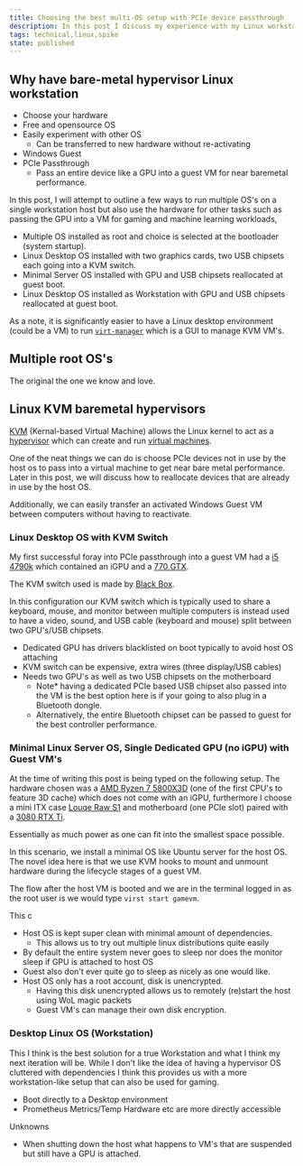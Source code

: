 ```yaml
---
title: Choosing the best multi-OS setup with PCIe device passthrough
description: In this post I discuss my experience with my Linux workstations that use a technology called PCIe passthrough to use a dedicated GPU for gaming in a Windows Guest.
tags: technical,linux,spike
state: published
---
```


## Why have bare-metal hypervisor Linux workstation

- Choose your hardware
- Free and opensource OS
- Easily experiment with other OS
  - Can be transferred to new hardware without re-activating
- Windows Guest
- PCIe Passthrough
  - Pass an entire device like a GPU into a guest VM for near baremetal
    performance.

In this post, I will attempt to outline a few ways to run multiple OS's on a
single workstation host but also use the hardware for other tasks such as
passing the GPU into a VM for gaming and machine learning workloads,

- Multiple OS installed as root and choice is selected at the bootloader (system
  startup).
- Linux Desktop OS installed with two graphics cards, two USB chipsets each
  going into a KVM switch.
- Minimal Server OS installed with GPU and USB chipsets reallocated at guest
  boot.
- Linux Desktop OS installed as Workstation with GPU and USB chipsets
  reallocated at guest boot.

As a note, it is significantly easier to have a Linux desktop environment (could
be a VM) to run [`virt-manager`](https://virt-manager.org/) which is a GUI to
manage KVM VM's.

## Multiple root OS's

The original the one we know and love.

## Linux KVM baremetal hypervisors

[KVM](https://en.wikipedia.org/wiki/Kernel-based_Virtual_Machine) (Kernal-based
Virtual Machine) allows the Linux kernel to act as a
[hypervisor](https://en.wikipedia.org/wiki/Hypervisor) which can create and run
[virtual machines](https://en.wikipedia.org/wiki/Virtual_machine).

One of the neat things we can do is choose PCIe devices not in use by the host
os to pass into a virtual machine to get near bare metal performance. Later in
this post, we will discuss how to reallocate devices that are already in use by
the host OS.

Additionally, we can easily transfer an activated Windows Guest VM between
computers without having to reactivate.

### Linux Desktop OS with KVM Switch

My first successful foray into PCIe passthrough into a guest VM had a
[i5 4790k](https://www.intel.com/content/www/us/en/products/sku/80811/intel-core-i54690k-processor-6m-cache-up-to-3-90-ghz/specifications.html)
which contained an iGPU and a
[770 GTX](https://www.nvidia.com/en-us/geforce/graphics-cards/geforce-gtx-770/specifications/).

The KVM switch used is made by [Black Box](https://www.blackbox.com).

In this configuration our KVM switch which is typically used to share a
keyboard, mouse, and monitor between multiple computers is instead used to have
a video, sound, and USB cable (keyboard and mouse) split between two GPU's/USB
chipsets.

- Dedicated GPU has drivers blacklisted on boot typically to avoid host OS
  attaching
- KVM switch can be expensive, extra wires (three display/USB cables)
- Needs two GPU's as well as two USB chipsets on the motherboard
  - Note\* having a dedicated PCIe based USB chipset also passed into the VM is
    the best option here is if your going to also plug in a Bluetooth dongle.
  - Alternatively, the entire Bluetooth chipset can be passed to guest for the
    best controller performance.

### Minimal Linux Server OS, Single Dedicated GPU (no iGPU) with Guest VM's

At the time of writing this post is being typed on the following setup. The
hardware chosen was a
[AMD Ryzen 7 5800X3D](https://www.amd.com/en/products/cpu/amd-ryzen-7-5800x3d)
(one of the first CPU's to feature 3D cache) which does not come with an iGPU,
furthermore I choose a mini ITX case
[Louqe Raw S1](https://www.louqe.com/portfolio/raw-s1/) and motherboard (one
PCIe slot) paired with a
[3080 RTX Ti](https://www.nvidia.com/en-us/geforce/graphics-cards/30-series/rtx-3080-3080ti/).

Essentially as much power as one can fit into the smallest space possible.

In this scenario, we install a minimal OS like Ubuntu server for the host OS.
The novel idea here is that we use KVM hooks to mount and unmount hardware
during the lifecycle stages of a guest VM.

The flow after the host VM is booted and we are in the terminal logged in as the
root user is we would type `virst start gamevm`.

This c

- Host OS is kept super clean with minimal amount of dependencies.
  - This allows us to try out multiple linux distributions quite easily
- By default the entire system never goes to sleep nor does the monitor sleep if
  GPU is attached to host OS
- Guest also don't ever quite go to sleep as nicely as one would like.
- Host OS only has a root account, disk is unencrypted.
  - Having this disk unencrypted allows us to remotely (re)start the host using
    WoL magic packets
  - Guest VM's can manage their own disk encryption.

### Desktop Linux OS (Workstation)

This I think is the best solution for a true Workstation and what I think my
next iteration will be. While I don't like the idea of having a hypervisor OS
cluttered with dependencies I think this provides us with a more
workstation-like setup that can also be used for gaming.

- Boot directly to a Desktop environment
- Prometheus Metrics/Temp Hardware etc are more directly accessible

Unknowns

- When shutting down the host what happens to VM's that are suspended but still
  have a GPU is attached.
